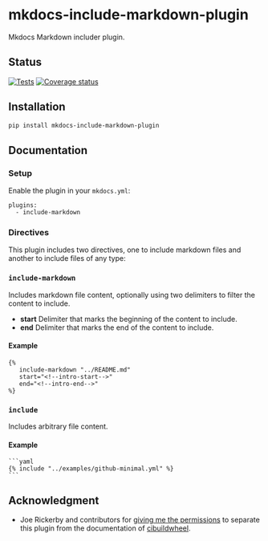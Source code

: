 # mkdocs-include-markdown-plugin

Mkdocs Markdown includer plugin.

## Status

[![Tests][tests-image]][tests-link]
[![Coverage status][coverage-image]][coverage-link]

## Installation

```bash
pip install mkdocs-include-markdown-plugin
```

## Documentation

### Setup

Enable the plugin in your `mkdocs.yml`:

```
plugins:
  - include-markdown
```

### Directives

This plugin includes two directives, one to include markdown files and another
to include files of any type:


### **`include-markdown`**

Includes markdown file content, optionally using two delimiters to filter the
content to include.

- **start** Delimiter that marks the beginning of the content to include.
- **end** Delimiter that marks the end of the content to include.

#### Example

```
{%
   include-markdown "../README.md"
   start="<!--intro-start-->"
   end="<!--intro-end-->"
%}
```

### **`include`**

Includes arbitrary file content.

#### Example

~~~
```yaml
{% include "../examples/github-minimal.yml" %}
```
~~~

## Acknowledgment

- Joe Rickerby and contributors for
 [giving me the permissions][cibuildwheel-470] to separate this plugin from the
 documentation of [cibuildwheel][cibuildwheel-repo-link].

[tests-image]: https://img.shields.io/github/workflow/status/mondeja/mkdocs-include-markdown-plugin/Test?logo=github
[tests-link]: https://github.com/mondeja/mkdocs-include-markdown-plugin/actions?query=workflow%3ATest
[coverage-image]: https://img.shields.io/coveralls/github/mondeja/mkdocs-include-markdown-plugin?logo=coveralls
[coverage-link]: https://coveralls.io/github/mondeja/mkdocs-include-markdown-plugin

[cibuildwheel-470]:https://github.com/joerick/cibuildwheel/issues/470
[cibuildwheel-repo-link]: https://github.com/joerick/cibuildwheel

